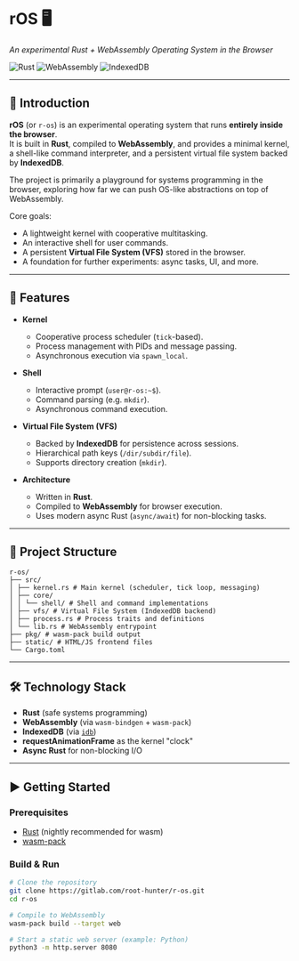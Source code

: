 # rOS 🖥️  
_An experimental Rust + WebAssembly Operating System in the Browser_

![Rust](https://img.shields.io/badge/language-Rust-orange)
![WebAssembly](https://img.shields.io/badge/target-WebAssembly-blueviolet)
![IndexedDB](https://img.shields.io/badge/storage-IndexedDB-lightgrey)

---

## 📖 Introduction
**rOS** (or `r-os`) is an experimental operating system that runs **entirely inside the browser**.  
It is built in **Rust**, compiled to **WebAssembly**, and provides a minimal kernel, a shell-like command interpreter, and a persistent virtual file system backed by **IndexedDB**.

The project is primarily a playground for systems programming in the browser, exploring how far we can push OS-like abstractions on top of WebAssembly.

Core goals:
- A lightweight kernel with cooperative multitasking.
- An interactive shell for user commands.
- A persistent **Virtual File System (VFS)** stored in the browser.
- A foundation for further experiments: async tasks, UI, and more.

---

## 🚀 Features
- **Kernel**
  - Cooperative process scheduler (`tick`-based).
  - Process management with PIDs and message passing.
  - Asynchronous execution via `spawn_local`.

- **Shell**
  - Interactive prompt (`user@r-os:~$`).
  - Command parsing (e.g. `mkdir`).
  - Asynchronous command execution.

- **Virtual File System (VFS)**
  - Backed by **IndexedDB** for persistence across sessions.
  - Hierarchical path keys (`/dir/subdir/file`).
  - Supports directory creation (`mkdir`).

- **Architecture**
  - Written in **Rust**.
  - Compiled to **WebAssembly** for browser execution.
  - Uses modern async Rust (`async/await`) for non-blocking tasks.

---

## 📂 Project Structure

```
r-os/
├── src/
│ ├── kernel.rs # Main kernel (scheduler, tick loop, messaging)
│ ├── core/
│ │ └── shell/ # Shell and command implementations
│ ├── vfs/ # Virtual File System (IndexedDB backend)
│ ├── process.rs # Process traits and definitions
│ └── lib.rs # WebAssembly entrypoint
├── pkg/ # wasm-pack build output
├── static/ # HTML/JS frontend files
└── Cargo.toml
```

---

## 🛠️ Technology Stack
- **Rust** (safe systems programming)
- **WebAssembly** (via `wasm-bindgen` + `wasm-pack`)
- **IndexedDB** (via [`idb`](https://crates.io/crates/idb))
- **requestAnimationFrame** as the kernel "clock"
- **Async Rust** for non-blocking I/O

---

## ▶️ Getting Started

### Prerequisites
- [Rust](https://www.rust-lang.org/) (nightly recommended for wasm)
- [wasm-pack](https://rustwasm.github.io/wasm-pack/)

### Build & Run
```bash
# Clone the repository
git clone https://gitlab.com/root-hunter/r-os.git
cd r-os

# Compile to WebAssembly
wasm-pack build --target web

# Start a static web server (example: Python)
python3 -m http.server 8080